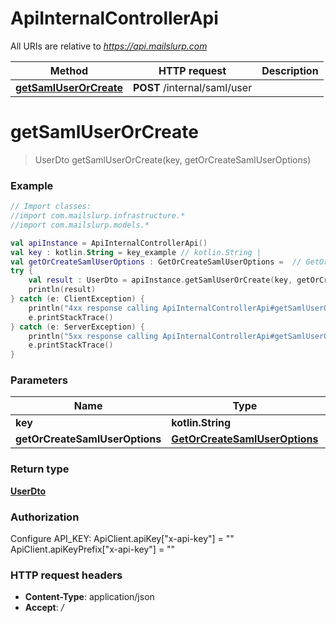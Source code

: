 # ApiInternalControllerApi

All URIs are relative to *https://api.mailslurp.com*

Method | HTTP request | Description
------------- | ------------- | -------------
[**getSamlUserOrCreate**](ApiInternalControllerApi#getSamlUserOrCreate) | **POST** /internal/saml/user | 


<a name="getSamlUserOrCreate"></a>
# **getSamlUserOrCreate**
> UserDto getSamlUserOrCreate(key, getOrCreateSamlUserOptions)



### Example
```kotlin
// Import classes:
//import com.mailslurp.infrastructure.*
//import com.mailslurp.models.*

val apiInstance = ApiInternalControllerApi()
val key : kotlin.String = key_example // kotlin.String | 
val getOrCreateSamlUserOptions : GetOrCreateSamlUserOptions =  // GetOrCreateSamlUserOptions | 
try {
    val result : UserDto = apiInstance.getSamlUserOrCreate(key, getOrCreateSamlUserOptions)
    println(result)
} catch (e: ClientException) {
    println("4xx response calling ApiInternalControllerApi#getSamlUserOrCreate")
    e.printStackTrace()
} catch (e: ServerException) {
    println("5xx response calling ApiInternalControllerApi#getSamlUserOrCreate")
    e.printStackTrace()
}
```

### Parameters

Name | Type | Description  | Notes
------------- | ------------- | ------------- | -------------
 **key** | **kotlin.String**|  |
 **getOrCreateSamlUserOptions** | [**GetOrCreateSamlUserOptions**](GetOrCreateSamlUserOptions)|  |

### Return type

[**UserDto**](UserDto)

### Authorization


Configure API_KEY:
    ApiClient.apiKey["x-api-key"] = ""
    ApiClient.apiKeyPrefix["x-api-key"] = ""

### HTTP request headers

 - **Content-Type**: application/json
 - **Accept**: */*


